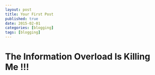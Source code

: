 ```yaml
---
layout: post
title: Your First Post
published: true
date: 2015-02-01
categories: [blogging]
tags: [blogging]
---
```


# The Information Overload Is Killing Me !!!

